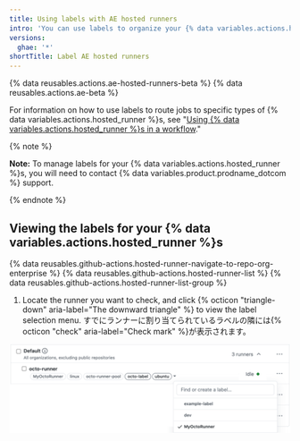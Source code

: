 ```yaml
---
title: Using labels with AE hosted runners
intro: 'You can use labels to organize your {% data variables.actions.hosted_runner %}s based on their characteristics.'
versions:
  ghae: '*'
shortTitle: Label AE hosted runners
---
```


{% data reusables.actions.ae-hosted-runners-beta %}
{% data reusables.actions.ae-beta %}

For information on how to use labels to route jobs to specific types of {% data variables.actions.hosted_runner %}s, see "[Using {% data variables.actions.hosted_runner %}s in a workflow](/actions/using-github-hosted-runners/using-ae-hosted-runners-in-a-workflow)."


{% note %}

**Note:** To manage labels for your {% data variables.actions.hosted_runner %}s, you will need to contact {% data variables.product.prodname_dotcom %} support.

{% endnote %}

## Viewing the labels for your {% data variables.actions.hosted_runner %}s
{% data reusables.github-actions.hosted-runner-navigate-to-repo-org-enterprise %}
{% data reusables.github-actions.hosted-runner-list %}
{% data reusables.github-actions.hosted-runner-list-group %}
1. Locate the runner you want to check, and click {% octicon "triangle-down" aria-label="The downward triangle" %} to view the label selection menu. すでにランナーに割り当てられているラベルの隣には{% octicon "check" aria-label="Check mark" %}が表示されます。

![ランナーラベルの変更](/assets/images/help/settings/actions-hosted-runner-list-label.png)
